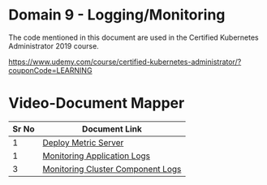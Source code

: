 # Domain 9 - Logging/Monitoring

The code mentioned in this document are used in the Certified Kubernetes Administrator 2019 course.

https://www.udemy.com/course/certified-kubernetes-administrator/?couponCode=LEARNING


# Video-Document Mapper

| Sr No | Document Link |
| ------ | ------ |
| 1 | [Deploy Metric Server][PlDa] |
| 1 | [Monitoring Application Logs][PlDb] |
| 3 | [Monitoring Cluster Component Logs][PlDc] 



   [PlDa]: <https://github.com/zealvora/certified-kubernetes-administrator/blob/master/Domain%208%20-%20Logging%20and%20Monitoring/deplyoing-metric-server.md>
   [PlDb]: <https://github.com/zealvora/certified-kubernetes-administrator/blob/master/Domain%208%20-%20Logging%20and%20Monitoring/pod-logging.md>
   [PlDc]: <https://github.com/zealvora/certified-kubernetes-administrator/blob/master/Domain%208%20-%20Logging%20and%20Monitoring/journalctl-commands.md>
